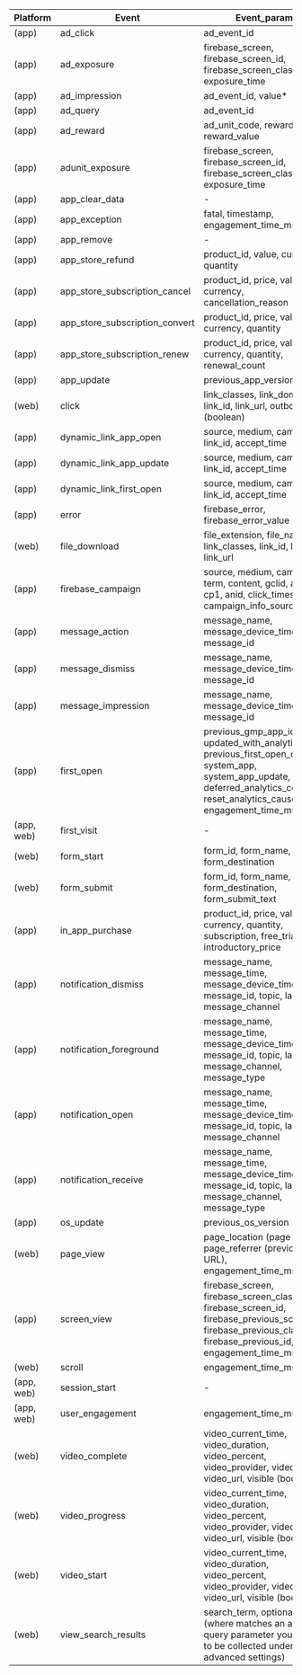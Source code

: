 | Platform | Event                 | Event_params     |
|----------|-----------------------|-----------------------------------------------------------------|
| (app)    | ad_click               | ad_event_id                                                     |
| (app)    | ad_exposure            | firebase_screen, firebase_screen_id, firebase_screen_class, exposure_time |
| (app)    | ad_impression          | ad_event_id, value*                                             |
| (app)    | ad_query               | ad_event_id                                                     |
| (app)    | ad_reward              | ad_unit_code, reward_type, reward_value                        |
| (app)    | adunit_exposure        | firebase_screen, firebase_screen_id, firebase_screen_class, exposure_time |
| (app)    | app_clear_data          | -                                                               |
| (app)    | app_exception          | fatal, timestamp, engagement_time_msec                         |
| (app)    | app_remove             | -                                                               |
| (app)    | app_store_refund        | product_id, value, currency, quantity                           |
| (app)    | app_store_subscription_cancel | product_id, price, value, currency, cancellation_reason    |
| (app)    | app_store_subscription_convert | product_id, price, value, currency, quantity               |
| (app)    | app_store_subscription_renew | product_id, price, value, currency, quantity, renewal_count |
| (app)    | app_update              | previous_app_version                                            |
| (web)    | click                   | link_classes, link_domain, link_id, link_url, outbound (boolean) |
| (app)    | dynamic_link_app_open   | source, medium, campaign, link_id, accept_time               |
| (app)    | dynamic_link_app_update | source, medium, campaign, link_id, accept_time               |
| (app)    | dynamic_link_first_open | source, medium, campaign, link_id, accept_time               |
| (app)    | error                   | firebase_error, firebase_error_value                            |
| (web)    | file_download           | file_extension, file_name link_classes, link_id, link_text, link_url |
| (app)    | firebase_campaign       | source, medium, campaign, term, content, gclid, aclid, cp1, anid, click_timestamp, campaign_info_source |
| (app)    | message_action          | message_name, message_device_time, message_id                  |
| (app)    | message_dismiss         | message_name, message_device_time, message_id                  |
| (app)    | message_impression      | message_name, message_device_time, message_id                  |
| (app)    | first_open              | previous_gmp_app_id, updated_with_analytics, previous_first_open_count, system_app, system_app_update, deferred_analytics_collection, reset_analytics_cause, engagement_time_msec |
| (app, web) | first_visit            | -                                                               |
| (web)    | form_start              | form_id, form_name, form_destination                            |
| (web)    | form_submit             | form_id, form_name, form_destination, form_submit_text          |
| (app)    | in_app_purchase         | product_id, price, value, currency, quantity, subscription, free_trial, introductory_price |
| (app)    | notification_dismiss    | message_name, message_time, message_device_time, message_id, topic, label, message_channel |
| (app)    | notification_foreground  | message_name, message_time, message_device_time, message_id, topic, label, message_channel, message_type |
| (app)    | notification_open        | message_name, message_time, message_device_time, message_id, topic, label, message_channel |
| (app)    | notification_receive     | message_name, message_time, message_device_time, message_id, topic, label, message_channel, message_type |
| (app)    | os_update               | previous_os_version                                            |
| (web)    | page_view               | page_location (page URL), page_referrer (previous page URL), engagement_time_msec |
| (app)    | screen_view             | firebase_screen, firebase_screen_class, firebase_screen_id, firebase_previous_screen, firebase_previous_class, firebase_previous_id, engagement_time_msec |
| (web)    | scroll                  | engagement_time_msec                                            |
| (app, web) | session_start          | -                                                               |
| (app, web) | user_engagement        | engagement_time_msec                                            |
| (web)    | video_complete          | video_current_time, video_duration, video_percent, video_provider, video_title, video_url, visible (boolean) |
| (web)    | video_progress          | video_current_time, video_duration, video_percent, video_provider, video_title, video_url, visible (boolean) |
| (web)    | video_start             | video_current_time, video_duration, video_percent, video_provider, video_title, video_url, visible (boolean) |
| (web)    | view_search_results     | search_term, optionally ‘q_<additional key="">’ (where <additional key=""> matches an additional query parameter you specify to be collected under advanced settings) |
